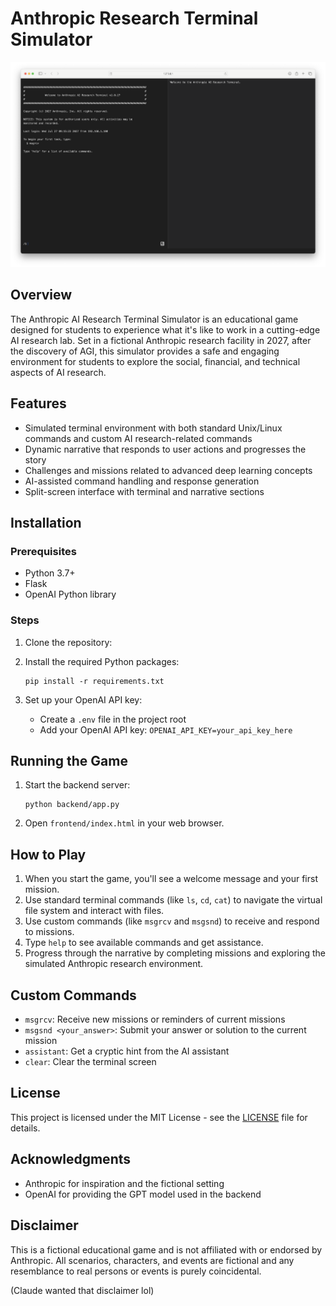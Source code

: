 # Anthropic Research Terminal Simulator

![terminal_simulator](https://raw.githubusercontent.com/chutcheson/prometheus/main/images/terminal_image.png)

## Overview

The Anthropic AI Research Terminal Simulator is an educational game designed for students to experience what it's like to work in a cutting-edge AI research lab. Set in a fictional Anthropic research facility in 2027, after the discovery of AGI, this simulator provides a safe and engaging environment for students to explore the social, financial, and technical aspects of AI research.

## Features

- Simulated terminal environment with both standard Unix/Linux commands and custom AI research-related commands
- Dynamic narrative that responds to user actions and progresses the story
- Challenges and missions related to advanced deep learning concepts
- AI-assisted command handling and response generation
- Split-screen interface with terminal and narrative sections

## Installation

### Prerequisites

- Python 3.7+
- Flask
- OpenAI Python library

### Steps

1. Clone the repository:

2. Install the required Python packages:
   ```
   pip install -r requirements.txt
   ```

3. Set up your OpenAI API key:
   - Create a `.env` file in the project root
   - Add your OpenAI API key: `OPENAI_API_KEY=your_api_key_here`

## Running the Game

1. Start the backend server:
   ```
   python backend/app.py
   ```

2. Open `frontend/index.html` in your web browser.

## How to Play

1. When you start the game, you'll see a welcome message and your first mission.
2. Use standard terminal commands (like `ls`, `cd`, `cat`) to navigate the virtual file system and interact with files.
3. Use custom commands (like `msgrcv` and `msgsnd`) to receive and respond to missions.
4. Type `help` to see available commands and get assistance.
5. Progress through the narrative by completing missions and exploring the simulated Anthropic research environment.

## Custom Commands

- `msgrcv`: Receive new missions or reminders of current missions
- `msgsnd <your_answer>`: Submit your answer or solution to the current mission
- `assistant`: Get a cryptic hint from the AI assistant
- `clear`: Clear the terminal screen

## License

This project is licensed under the MIT License - see the [LICENSE](LICENSE) file for details.

## Acknowledgments

- Anthropic for inspiration and the fictional setting
- OpenAI for providing the GPT model used in the backend

## Disclaimer

This is a fictional educational game and is not affiliated with or endorsed by Anthropic. All scenarios, characters, and events are fictional and any resemblance to real persons or events is purely coincidental.

(Claude wanted that disclaimer lol)
